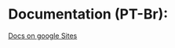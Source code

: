 
Documentation (PT-Br):
=====================================
<a href="https://sites.google.com/view/documentacaogpo/">Docs on google Sites</a>
